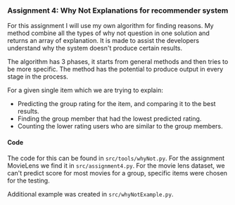 ### Assignment 4: Why Not Explanations for recommender system
For this assignment I will use my own algorithm for finding reasons.
My method combine all the types of why not question in one solution and returns an array of explanation.
It is made to assist the developers understand why the system doesn't produce certain results.

The algorithm has 3 phases, it starts from general methods and then tries to be more specific. 
The method has the potential to produce output in every stage in the process.

For a given single item which we are trying to explain:
- Predicting the group rating for the item, and comparing it to the best results.
- Finding the group member that had the lowest predicted rating.
- Counting the lower rating users who are similar to the group members.

#### Code 
The code for this can be found in `src/tools/whyNot.py`. For the assignment MovieLens we find it in `src/assignment4.py`. For the movie lens dataset, we can't predict score for most movies for a group, specific items were chosen for the testing.

Additional example was created in `src/whyNotExample.py`.